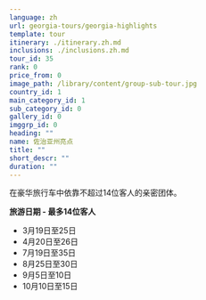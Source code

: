 ```yaml
---
language: zh
url: georgia-tours/georgia-highlights
template: tour
itinerary: ./itinerary.zh.md
inclusions: ./inclusions.zh.md
tour_id: 35
rank: 0
price_from: 0
image_path: /library/content/group-sub-tour.jpg
country_id: 1
main_category_id: 1
sub_category_id: 0
gallery_id: 0
imggrp_id: 0
heading: ""
name: 佐治亚州亮点
title: ""
short_descr: ""
duration: ""
---
```

在豪华旅行车中依靠不超过14位客人的亲密团体。

**旅游日期 \- 最多14位客人**

*   3月19日至25日
*   4月20日至26日
*   7月19日至35日
*   8月25日至30日
*   9月5日至10日
*   10月10日至15日